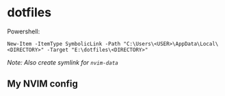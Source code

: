 # dotfiles

Powershell:

```
New-Item -ItemType SymbolicLink -Path "C:\Users\<USER>\AppData\Local\<DIRECTORY>" -Target "E:\dotfiles\<DIRECTORY>"
```

_Note: Also create symlink for `nvim-data`_

## My NVIM config
